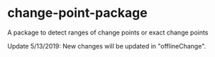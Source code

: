 # change-point-package
A package to detect ranges of change points or exact change points

Update 5/13/2019: New changes will be updated in "offlineChange".
